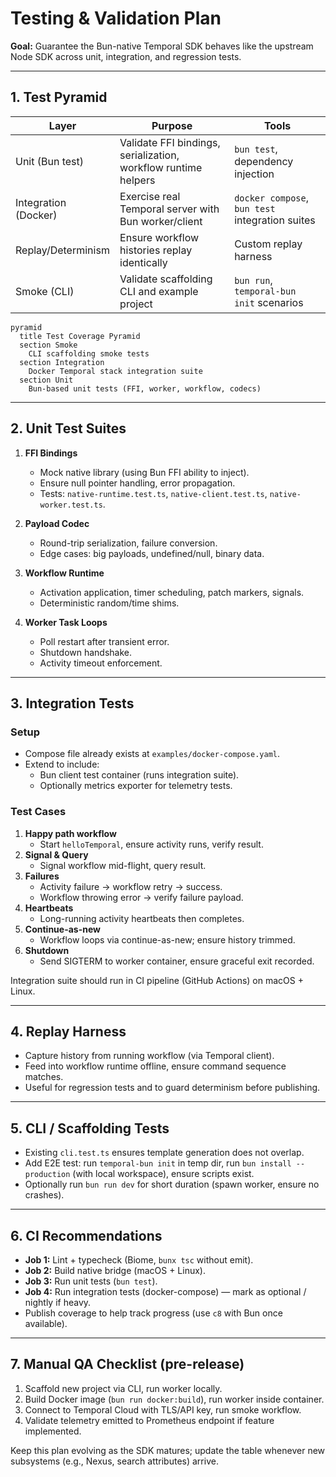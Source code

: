 # Testing & Validation Plan

**Goal:** Guarantee the Bun-native Temporal SDK behaves like the upstream Node SDK across unit, integration, and regression tests.

---

## 1. Test Pyramid

| Layer | Purpose | Tools |
|-------|---------|-------|
| Unit (Bun test) | Validate FFI bindings, serialization, workflow runtime helpers | `bun test`, dependency injection |
| Integration (Docker) | Exercise real Temporal server with Bun worker/client | `docker compose`, `bun test` integration suites |
| Replay/Determinism | Ensure workflow histories replay identically | Custom replay harness |
| Smoke (CLI) | Validate scaffolding CLI and example project | `bun run`, `temporal-bun init` scenarios |

```mermaid
pyramid
  title Test Coverage Pyramid
  section Smoke
    CLI scaffolding smoke tests
  section Integration
    Docker Temporal stack integration suite
  section Unit
    Bun-based unit tests (FFI, worker, workflow, codecs)
```

---

## 2. Unit Test Suites

1. **FFI Bindings**
   - Mock native library (using Bun FFI ability to inject).
   - Ensure null pointer handling, error propagation.
   - Tests: `native-runtime.test.ts`, `native-client.test.ts`, `native-worker.test.ts`.

2. **Payload Codec**
   - Round-trip serialization, failure conversion.
   - Edge cases: big payloads, undefined/null, binary data.

3. **Workflow Runtime**
   - Activation application, timer scheduling, patch markers, signals.
   - Deterministic random/time shims.

4. **Worker Task Loops**
   - Poll restart after transient error.
   - Shutdown handshake.
   - Activity timeout enforcement.

---

## 3. Integration Tests

### Setup
- Compose file already exists at `examples/docker-compose.yaml`.
- Extend to include:
  - Bun client test container (runs integration suite).
  - Optionally metrics exporter for telemetry tests.

### Test Cases
1. **Happy path workflow**
   - Start `helloTemporal`, ensure activity runs, verify result.
2. **Signal & Query**
   - Signal workflow mid-flight, query result.
3. **Failures**
   - Activity failure -> workflow retry -> success.
   - Workflow throwing error -> verify failure payload.
4. **Heartbeats**
   - Long-running activity heartbeats then completes.
5. **Continue-as-new**
   - Workflow loops via continue-as-new; ensure history trimmed.
6. **Shutdown**
   - Send SIGTERM to worker container, ensure graceful exit recorded.

Integration suite should run in CI pipeline (GitHub Actions) on macOS + Linux.

---

## 4. Replay Harness

- Capture history from running workflow (via Temporal client).
- Feed into workflow runtime offline, ensure command sequence matches.
- Useful for regression tests and to guard determinism before publishing.

---

## 5. CLI / Scaffolding Tests

- Existing `cli.test.ts` ensures template generation does not overlap.
- Add E2E test: run `temporal-bun init` in temp dir, run `bun install --production` (with local workspace), ensure scripts exist.
- Optionally run `bun run dev` for short duration (spawn worker, ensure no crashes).

---

## 6. CI Recommendations

- **Job 1:** Lint + typecheck (Biome, `bunx tsc` without emit).
- **Job 2:** Build native bridge (macOS + Linux).
- **Job 3:** Run unit tests (`bun test`).
- **Job 4:** Run integration tests (docker-compose) — mark as optional / nightly if heavy.
- Publish coverage to help track progress (use `c8` with Bun once available).

---

## 7. Manual QA Checklist (pre-release)

1. Scaffold new project via CLI, run worker locally.
2. Build Docker image (`bun run docker:build`), run worker inside container.
3. Connect to Temporal Cloud with TLS/API key, run smoke workflow.
4. Validate telemetry emitted to Prometheus endpoint if feature implemented.

Keep this plan evolving as the SDK matures; update the table whenever new subsystems (e.g., Nexus, search attributes) arrive.
